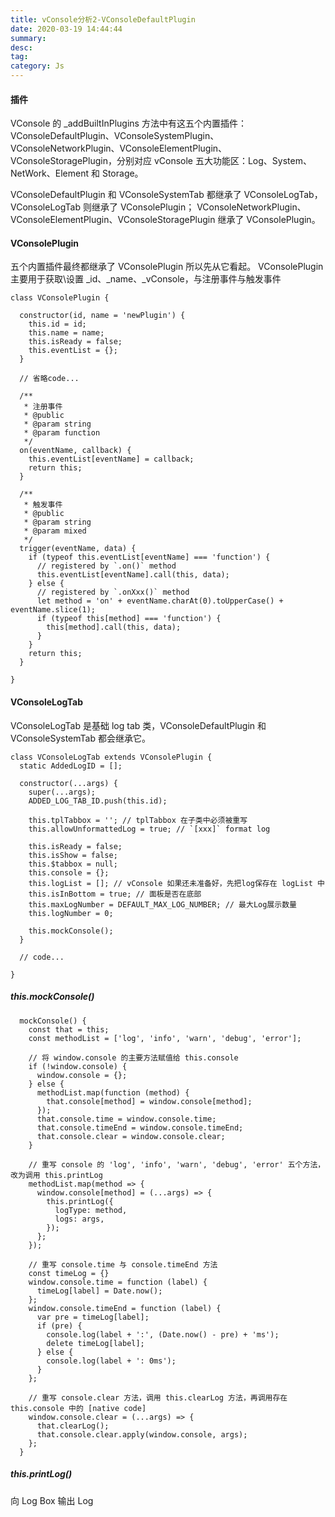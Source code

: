 ```yaml
---
title: vConsole分析2-VConsoleDefaultPlugin
date: 2020-03-19 14:44:44
summary: 
desc: 
tag: 
category: Js
---
```


#### 插件
VConsole 的 _addBuiltInPlugins 方法中有这五个内置插件：VConsoleDefaultPlugin、VConsoleSystemPlugin、VConsoleNetworkPlugin、VConsoleElementPlugin、VConsoleStoragePlugin，分别对应 vConsole 五大功能区：Log、System、NetWork、Element 和 Storage。

VConsoleDefaultPlugin 和 VConsoleSystemTab 都继承了 VConsoleLogTab，VConsoleLogTab 则继承了 VConsolePlugin；
VConsoleNetworkPlugin、VConsoleElementPlugin、VConsoleStoragePlugin 继承了 VConsolePlugin。

#### VConsolePlugin
五个内置插件最终都继承了 VConsolePlugin 所以先从它看起。
VConsolePlugin 主要用于获取\设置 _id、_name、_vConsole，与注册事件与触发事件
```
class VConsolePlugin {
  
  constructor(id, name = 'newPlugin') {
    this.id = id;
    this.name = name;
    this.isReady = false;
    this.eventList = {};
  }

  // 省略code...

  /**
   * 注册事件
   * @public
   * @param string
   * @param function
   */
  on(eventName, callback) {
    this.eventList[eventName] = callback;
    return this;
  }

  /**
   * 触发事件
   * @public
   * @param string
   * @param mixed
   */
  trigger(eventName, data) {
    if (typeof this.eventList[eventName] === 'function') {
      // registered by `.on()` method
      this.eventList[eventName].call(this, data);
    } else {
      // registered by `.onXxx()` method
      let method = 'on' + eventName.charAt(0).toUpperCase() + eventName.slice(1);
      if (typeof this[method] === 'function') {
        this[method].call(this, data);
      }
    }
    return this;
  }

}
```

#### VConsoleLogTab
VConsoleLogTab 是基础 log tab 类，VConsoleDefaultPlugin 和 VConsoleSystemTab 都会继承它。

```
class VConsoleLogTab extends VConsolePlugin {
  static AddedLogID = [];

  constructor(...args) {
    super(...args);
    ADDED_LOG_TAB_ID.push(this.id);

    this.tplTabbox = ''; // tplTabbox 在子类中必须被重写
    this.allowUnformattedLog = true; // `[xxx]` format log

    this.isReady = false;
    this.isShow = false;
    this.$tabbox = null;
    this.console = {};
    this.logList = []; // vConsole 如果还未准备好，先把log保存在 logList 中
    this.isInBottom = true; // 面板是否在底部
    this.maxLogNumber = DEFAULT_MAX_LOG_NUMBER; // 最大Log展示数量
    this.logNumber = 0;

    this.mockConsole();
  }

  // code...

}
```

##### this.mockConsole()
```
  mockConsole() {
    const that = this;
    const methodList = ['log', 'info', 'warn', 'debug', 'error'];

    // 将 window.console 的主要方法赋值给 this.console
    if (!window.console) {
      window.console = {};
    } else {
      methodList.map(function (method) {
        that.console[method] = window.console[method];
      });
      that.console.time = window.console.time;
      that.console.timeEnd = window.console.timeEnd;
      that.console.clear = window.console.clear;
    }

    // 重写 console 的 'log', 'info', 'warn', 'debug', 'error' 五个方法，改为调用 this.printLog
    methodList.map(method => {
      window.console[method] = (...args) => {
        this.printLog({
          logType: method,
          logs: args,
        });
      };
    });

    // 重写 console.time 与 console.timeEnd 方法
    const timeLog = {}
    window.console.time = function (label) {
      timeLog[label] = Date.now();
    };
    window.console.timeEnd = function (label) {
      var pre = timeLog[label];
      if (pre) {
        console.log(label + ':', (Date.now() - pre) + 'ms');
        delete timeLog[label];
      } else {
        console.log(label + ': 0ms');
      }
    };

    // 重写 console.clear 方法，调用 this.clearLog 方法，再调用存在 this.console 中的 [native code]
    window.console.clear = (...args) => {
      that.clearLog();
      that.console.clear.apply(window.console, args);
    };
  }
```

##### this.printLog()
向 Log Box 输出 Log

```

```














